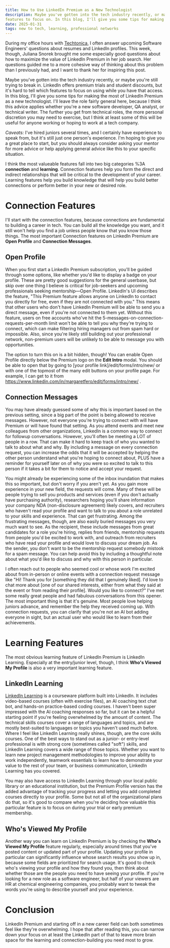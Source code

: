 ```yaml
---
title: How to Use LinkedIn Premium as a New Technologist
description: Maybe you've gotten into the tech industry recently, or maybe you're still trying to break in. LinkedIn offers premium trials, but it's hard to tell which 
features to focus on. In this blog, I'll give you some tips for making the most of LinkedIn Premium as a new technologist.
date: 2025-01-31
tags: new to tech, learning, professional networks
---
```


During my office hours with [Techtonica](https://www.techtonica.org/), I often answer upcoming Software Engineers' questions about resumes and LinkedIn profiles. This week,
though, Juliana Snorek brought me some especially good questions about how to maximize the value of LinkedIn Premium in her job search. Her questions guided me to a more
cohesive way of thinking about this problem than I previously had, and I want to thank her for inspiring this post.

Maybe you've gotten into the tech industry recently, or maybe you're still trying to break in. LinkedIn offers premium trials and student discounts, but it's hard 
to tell which features to focus on using while you have that access. In this blog, I'll give you some tips for making the most of LinkedIn Premium as a new technologist. 
I'll leave the role fairly general here, because I think this advice applies whether you're a new software developer, QA analyst, or technical writer. The further you get from 
technical roles, the more personal discretion you may need to exercise, but I think at least some of this will be useful for anyone working or hoping to work at a tech company.

_Caveats:_ I've hired juniors several times, and I certainly have experience to speak from, but it's still just one person's experience. I'm hoping to give
you a great place to start, but you should always consider asking your mentor for more advice or help applying general advice like this to your specific situation. 

I think the most valueable features fall into two big categories %3A **connection** and **learning**. Connection features help you form the direct and indirect relationships that will
be critical to the development of your career. Learning features help you build knowledge that will help you build better connections or perform better in your new or desired
role.

# Connection Features
I'll start with the connection features, because connections are fundamental to building a career in tech. You can build all the knowledge you want, and it still won't help
you find a job unless people know that you know those things. The most important Connection features on LinkedIn Premium are **Open Profile** and **Connection Messages**. 

## Open Profile
When you first start a LinkedIn Premium subscription, you'll be guided through some options, like whether you'd like to display a badge on your profile. These are pretty good
suggestions for the general userbase, but skip over one thing I believe is critical for job-seekers and upcoming professionals seeking mentorship—Open Profile. LinkedIn's UI
describes the feature, "This Premium feature allows anyone on LinkedIn to contact you directly for free, even if they are not connected with you." This means that other users
who don't have LinkedIn Premium will be able to send you a direct message, even if you're not connected to them yet. Without this feature, users on free accounts who've hit 
the 5-messages-on-connection-requests-per-month limit won't be able to tell you why they're trying to connect, which can make filtering hiring managers out from spam hard or
impossible. Also, since you're likely still building out your professional network, non-premium users will be unlikely to be able to message you with opportunities.

The option to turn this on is a bit hidden, though! You can enable Open Profile directly below the Premium logo on the **Edit Intro** modal. You should be able to open that 
by going to [your profile link]/edit/forms/intro/new/ or with one of the topmost of the many edit buttons on your profile page. For example, I can get to it 
from https://www.linkedin.com/in/margaretfero/edit/forms/intro/new/ . 

## Connection Messages
You may have already guessed some of why this is important based on the previous setting, since a big part of the point is being allowed to receive messages. However, not 
everyone you're trying to connect with will have Premium or will have found that setting. As you attend events and meet new colleagues from other organizations, LinkedIn is 
a common way to connect for followup conversations. However, you'll often be meeting a LOT of people in a row. That can make it hard to keep track of who you wanted to talk to
about what and why. By including a message on every connection request, you can increase the odds that it will be accepted by helping the other person understand what you're
hoping to connect about, PLUS have a reminder for yourself later on of why you were so excited to talk to this person if it takes a bit for them to notice and accept your
request. 

You might already be experiencing some of the inbox inundation that makes this so important, but don't worry if you aren't yet. As you gain more experience in your
new field, the requests will come. Many of these will be people trying to sell you products and services (even if you don't actually have purchasing authority), researchers
hoping you'll share information your company NDA (non-disclosure agreement) likely covers, and recruiters who haven't read your profile and want to talk to you about a role 
unrelated to your skills and experience. That can get frustrating. Among the frustrating messages, though, are also easily buried messages you very much want to see. As the 
recipient, these include messages from great candidates for a role you're hiring, replies from friends, mentorship requests from people you'd be excited to work with, and
outreach from recruiters who have read your profile and would love to discuss your dream job. As the sender, you don't want to be the mentorship request somebody mistook for
a spam message. You can help avoid this by including a thoughtful note about what you'd like to discuss and why with this person in particular. 

I often reach out to people who seemed cool or whose work I'm excited about from in-person or online events with a connection request message like "Hi! Thank you for 
\[something they did that I genuinely liked\]. I'd love to chat more about \[one of our shared interests, either from what they said at the event or from reading their profile\]. 
Would you like to connect?" I've met some really great people and had fabulous conversations from this opener. The most important thing is that it's genuine. Most people love
helping juniors advance, and remember the help they received coming up. With connection requests, you can clarify that you're not an AI bot adding everyone in sight, but an 
actual user who would like to learn from their achievements.

# Learning Features
The most obvious learning feature of LinkedIn Premium is LinkedIn Learning. Especially at the entry/junior level, though, I think **Who's Viewed My Profile** is also a very 
important learning feature.

## LinkedIn Learning
[LinkedIn Learning](https://www.linkedin.com/learning/) is a courseware platform built into LinkedIn. It includes video-based courses (often with exercise files), an AI 
coaching text chat bot, and hands-on practice-based coding courses. I haven't been super impressed with the AI coaching responses so far, but it can be a helpful starting
point if you're feeling overwhelmed by the amount of content. The technical skills courses cover a range of languages and topics, and are mostly best-suited to languages or 
topics you haven't used much before. Where I feel like LinkedIn Learning really shines, though, are the core skills courses. One of the best ways to stand out as a junior- 
or entry-level professional is with strong core (sometimes called "soft") skills, and LinkedIn Learning covers a wide range of those topics. Whether you want to learn new
project management methodologies to improve your ability to work independently, teamwork essentials to learn how to demonstrate your value to the rest of your team, or business
communication, LinkedIn Learning has you covered.

You may also have access to LinkedIn Learning through your local public library or an educational institution, but the Premium Profile version has the added advantage of 
tracking your progress and letting you add completed courses directly to your profile. Some but not all of the organizational plans do that, so it's good to compare when you're 
deciding how valuable this particular feature is to focus on during your trial or early premium membership.


## Who's Viewed My Profile
Another way you can learn on LinkedIn Premium is by checking the **Who's Viewed My Profile** feature regularly, especially around times that you've posted content or updated
part of your profile. Updating your profile in particular can significantly influence whose search results you show up in, because some fields are prioritized for search usage. 
It's good to check who's viewing your profile and how they found you, then think about whether those are the people you need to have seeing your profile. If you're looking for
a new role as a software engineer, but half of your viewers are HR at chemical engineering companies, you probably want to tweak the words you're using to describe yourself
and your experience.

# Conclusion
LinkedIn Premium and starting off in a new career field can both sometimes feel like they're overwhelming. I hope that after reading this, you can narrow down your focus on 
at least the LinkedIn part of that to leave more brain space for the learning and connection-building you need most to grow.
